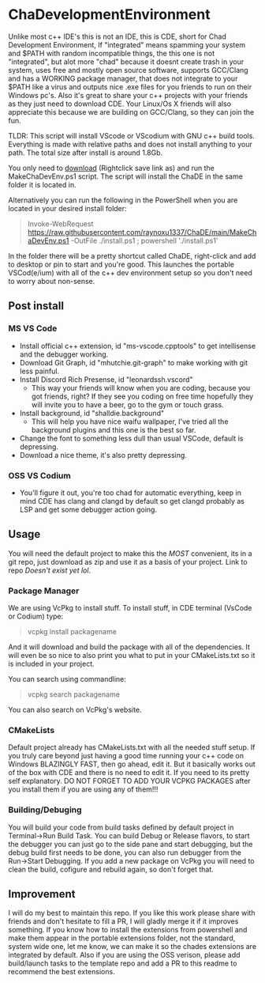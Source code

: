 # ChaDevelopmentEnvironment

Unlike most c++ IDE's this is not an IDE, this is CDE, short for Chad Development Environment, If "integrated" means spamming your system and $PATH with random incompatible things, the this one is not "integrated", but alot more "chad" because it doesnt create trash in your system, uses free and mostly open source software, supports GCC/Clang and has a WORKING package manager, that does not integrate to your $PATH like a virus and outputs nice .exe files for you friends to run on their Windows pc's. Also it's great to share your c++ projects with your friends as they just need to download CDE. Your Linux/Os X friends will also appreciate this because we are building on GCC/Clang, so they can join the fun.


TLDR:
This script will install VScode or VScodium with GNU c++ build tools. Everything is made with relative paths and does not install anything to your path. The total size after install is around 1.8Gb.

You only need to [download](https://raw.githubusercontent.com/raynoxu1337/ChaDE/main/MakeChaDevEnv.ps1) (Rightclick save link as) and run the MakeChaDevEnv.ps1 script. The script will install the ChaDE in the same folder it is located in.

Alternatively you can run the following in the PowerShell when you are located in your desired install folder:
> Invoke-WebRequest https://raw.githubusercontent.com/raynoxu1337/ChaDE/main/MakeChaDevEnv.ps1 -OutFile ./install.ps1 ; powershell './install.ps1'

In the folder there will be a pretty shortcut called ChaDE, right-click and add to desktop or pin to start and you're good. This launches the portable VSCod(e/ium) with all of the c++ dev environment setup so you don't need to worry about non-sense.

## Post install
### MS VS Code
* Install official c++ extension, id "ms-vscode.cpptools" to get intellisense and the debugger working.
* Download Git Graph, id "mhutchie.git-graph" to make working with git less painful.
* Install Discord Rich Presense, id "leonardssh.vscord"
    * This way your friends will know when you are coding, because you got friends, right? If they see you coding on free time hopefully they will invite you to have a beer, go to the gym or touch grass.
* Install background, id "shalldie.background"
    * This will help you have nice waifu wallpaper, I've tried all the background plugins and this one is the best so far.
* Change the font to something less dull than usual VSCode, default is depressing.
* Download a nice theme, it's also pretty depressing.
### OSS VS Codium
* You'll figure it out, you're too chad for automatic everything, keep in mind CDE has clang and clangd by default so get clangd probably as LSP and get some debugger action going.
## Usage
You will need the default project to make this the *MOST* convenient, its in a git repo, just download as zip and use it as a basis of your project. Link to repo *Doesn't exist yet lol*.
### Package Manager
We are using VcPkg to install stuff. To install stuff, in CDE terminal (VsCode or Codium) type:
> vcpkg install packagename

And it will download and build the package with all of the dependencies.
It will even be so nice to also print you what to put in your CMakeLists.txt so it is included in your project.

You can search using commandline:
> vcpkg search packagename

You can also search on VcPkg's website.

### CMakeLists
Default project already has CMakeLists.txt with all the needed stuff setup. If you truly care beyond just having a good time running your c++ code on Windows BLAZINGLY FAST, then go ahead, edit it. But it basically works out of the box with CDE and there is no need to edit it. If you need to its pretty self explanatory. DO NOT FORGET TO ADD YOUR VCPKG PACKAGES after you install them if you are using any of them!!!
### Building/Debuging
You will build your code from build tasks defined by default project in Terminal->Run Build Task. You can build Debug or Release flavors, to start the debugger you can just go to the side pane and start debugging, but the debug build first needs to be done, you can also run debugger from the Run->Start Debugging. If you add a new package on VcPkg you will need to clean the build, cofigure and rebuild again, so don't forget that.

## Improvement
I will do my best to maintain this repo. If you like this work please share with friends and don't hesitate to fill a PR, I will gladly merge it if it improves something. If you know how to install the extensions from powershell and make them appear in the portable extensions folder, not the standard, system wide one, let me know, we can make it so the chades extensions are integrated by default. Also if you are using the OSS verison, please add build/launch tasks to the template repo and add a PR to this readme to recommend the best extensions.